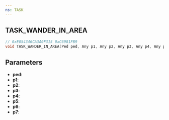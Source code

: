```yaml
---
ns: TASK
---
```

## TASK_WANDER_IN_AREA

```c
// 0xE054346CA3A0F315 0xC6981FB9
void TASK_WANDER_IN_AREA(Ped ped, Any p1, Any p2, Any p3, Any p4, Any p5, Any p6, Any p7);
```

## Parameters
* **ped**:
* **p1**:
* **p2**:
* **p3**:
* **p4**:
* **p5**:
* **p6**:
* **p7**:
